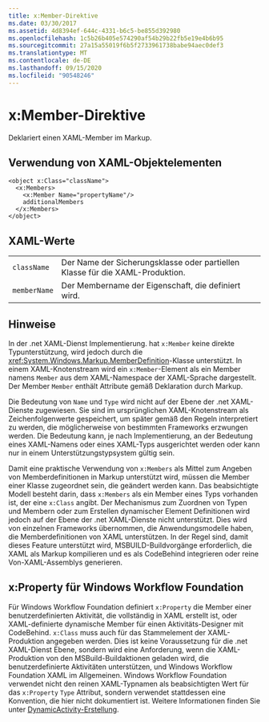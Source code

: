 ```yaml
---
title: x:Member-Direktive
ms.date: 03/30/2017
ms.assetid: 4d8394ef-644c-4331-b6c5-be855d392980
ms.openlocfilehash: 1c5b26b405e574290af54b29b22fb5e19e4b6b95
ms.sourcegitcommit: 27a15a55019f6b5f2733961738babe94aec0def3
ms.translationtype: MT
ms.contentlocale: de-DE
ms.lasthandoff: 09/15/2020
ms.locfileid: "90548246"
---
```

# <a name="xmember-directive"></a>x:Member-Direktive
Deklariert einen XAML-Member im Markup.

## <a name="xaml-object-element-usage"></a>Verwendung von XAML-Objektelementen

```xaml
<object x:Class="className">
  <x:Members>
    <x:Member Name="propertyName"/>
    additionalMembers
  </x:Members>
</object>
```

## <a name="xaml-values"></a>XAML-Werte

|||
|-|-|
|`className`|Der Name der Sicherungsklasse oder partiellen Klasse für die XAML-Produktion.|
|`memberName`|Der Membername der Eigenschaft, die definiert wird.|

## <a name="remarks"></a>Hinweise

In der .net XAML-Dienst Implementierung. hat `x:Member` keine direkte Typunterstützung, wird jedoch durch die <xref:System.Windows.Markup.MemberDefinition>-Klasse unterstützt. In einem XAML-Knotenstream wird ein `x:Member`-Element als ein Member namens `Member` aus dem XAML-Namespace der XAML-Sprache dargestellt. Der Member `Member` enthält Attribute gemäß Deklaration durch Markup.

Die Bedeutung von `Name` und `Type` wird nicht auf der Ebene der .net XAML-Dienste zugewiesen. Sie sind im ursprünglichen XAML-Knotenstream als Zeichenfolgenwerte gespeichert, um später gemäß den Regeln interpretiert zu werden, die möglicherweise von bestimmten Frameworks erzwungen werden. Die Bedeutung kann, je nach Implementierung, an der Bedeutung eines XAML-Namens oder eines XAML-Typs ausgerichtet werden oder kann nur in einem Unterstützungstypsystem gültig sein.

Damit eine praktische Verwendung von `x:Members` als Mittel zum Angeben von Memberdefinitionen in Markup unterstützt wird, müssen die Member einer Klasse zugeordnet sein, die geändert werden kann. Das beabsichtigte Modell besteht darin, dass `x:Members` als ein Member eines Typs vorhanden ist, der eine `x:Class` angibt. Der Mechanismus zum Zuordnen von Typen und Membern oder zum Erstellen dynamischer Element Definitionen wird jedoch auf der Ebene der .net XAML-Dienste nicht unterstützt. Dies wird von einzelnen Frameworks übernommen, die Anwendungsmodelle haben, die Memberdefinitionen von XAML unterstützen. In der Regel sind, damit dieses Feature unterstützt wird, MSBUILD-Buildvorgänge erforderlich, die XAML als Markup kompilieren und es als CodeBehind integrieren oder reine Von-XAML-Assemblys generieren.

## <a name="xproperty-for-windows-workflow-foundation"></a>x:Property für Windows Workflow Foundation

Für Windows Workflow Foundation definiert `x:Property` die Member einer benutzerdefinierten Aktivität, die vollständig in XAML erstellt ist, oder XAML-definierte dynamische Member für einen Aktivitäts-Designer mit CodeBehind. `x:Class` muss auch für das Stammelement der XAML-Produktion angegeben werden. Dies ist keine Voraussetzung für die .net XAML-Dienst Ebene, sondern wird eine Anforderung, wenn die XAML-Produktion von den MSBuild-Buildaktionen geladen wird, die benutzerdefinierte Aktivitäten unterstützen, und Windows Workflow Foundation XAML im Allgemeinen. Windows Workflow Foundation verwendet nicht den reinen XAML-Typnamen als beabsichtigten Wert für das `x:Property` `Type` Attribut, sondern verwendet stattdessen eine Konvention, die hier nicht dokumentiert ist. Weitere Informationen finden Sie unter [DynamicActivity-Erstellung](/previous-versions/dotnet/netframework-4.0/dd807392(v=vs.100)).

